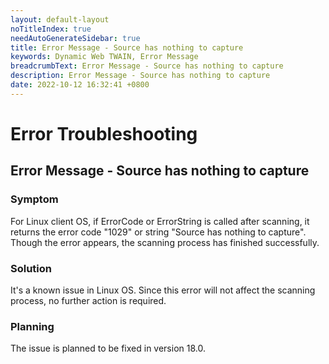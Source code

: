 ```yaml
---
layout: default-layout
noTitleIndex: true
needAutoGenerateSidebar: true
title: Error Message - Source has nothing to capture
keywords: Dynamic Web TWAIN, Error Message
breadcrumbText: Error Message - Source has nothing to capture
description: Error Message - Source has nothing to capture
date: 2022-10-12 16:32:41 +0800
---
```


# Error Troubleshooting

## Error Message - Source has nothing to capture

### Symptom

For Linux client OS, if ErrorCode or ErrorString is called after scanning, it returns the error code "1029" or string "Source has nothing to capture". Though the error appears, the scanning process has finished successfully.

### Solution

It's a known issue in Linux OS. Since this error will not affect the scanning process, no further action is required. 

### Planning

The issue is planned to be fixed in version 18.0.
